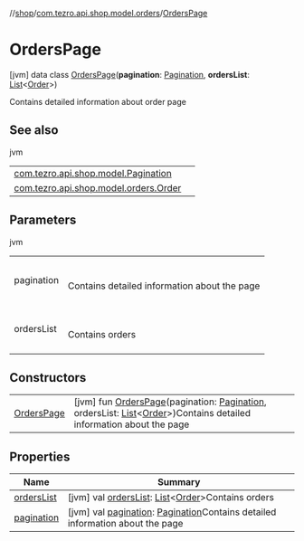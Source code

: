//[shop](../../../index.md)/[com.tezro.api.shop.model.orders](../index.md)/[OrdersPage](index.md)



# OrdersPage  
 [jvm] data class [OrdersPage](index.md)(**pagination**: [Pagination](../../com.tezro.api.shop.model/-pagination/index.md), **ordersList**: [List](https://kotlinlang.org/api/latest/jvm/stdlib/kotlin.collections/-list/index.html)<[Order](../-order/index.md)>)

Contains detailed information about order page

   


## See also  
  
jvm  
  
| | |
|---|---|
| <a name="com.tezro.api.shop.model.orders/OrdersPage///PointingToDeclaration/"></a>[com.tezro.api.shop.model.Pagination](../../com.tezro.api.shop.model/-pagination/index.md)| <a name="com.tezro.api.shop.model.orders/OrdersPage///PointingToDeclaration/"></a>|
| <a name="com.tezro.api.shop.model.orders/OrdersPage///PointingToDeclaration/"></a>[com.tezro.api.shop.model.orders.Order](../-order/index.md)| <a name="com.tezro.api.shop.model.orders/OrdersPage///PointingToDeclaration/"></a>|
  


## Parameters  
  
jvm  
  
| | |
|---|---|
| <a name="com.tezro.api.shop.model.orders/OrdersPage///PointingToDeclaration/"></a>pagination| <a name="com.tezro.api.shop.model.orders/OrdersPage///PointingToDeclaration/"></a><br><br>Contains detailed information about the page<br><br>|
| <a name="com.tezro.api.shop.model.orders/OrdersPage///PointingToDeclaration/"></a>ordersList| <a name="com.tezro.api.shop.model.orders/OrdersPage///PointingToDeclaration/"></a><br><br>Contains orders<br><br>|
  


## Constructors  
  
| | |
|---|---|
| <a name="com.tezro.api.shop.model.orders/OrdersPage/OrdersPage/#com.tezro.api.shop.model.Pagination#kotlin.collections.List[com.tezro.api.shop.model.orders.Order]/PointingToDeclaration/"></a>[OrdersPage](-orders-page.md)| <a name="com.tezro.api.shop.model.orders/OrdersPage/OrdersPage/#com.tezro.api.shop.model.Pagination#kotlin.collections.List[com.tezro.api.shop.model.orders.Order]/PointingToDeclaration/"></a> [jvm] fun [OrdersPage](-orders-page.md)(pagination: [Pagination](../../com.tezro.api.shop.model/-pagination/index.md), ordersList: [List](https://kotlinlang.org/api/latest/jvm/stdlib/kotlin.collections/-list/index.html)<[Order](../-order/index.md)>)Contains detailed information about the page   <br>|


## Properties  
  
|  Name |  Summary | 
|---|---|
| <a name="com.tezro.api.shop.model.orders/OrdersPage/ordersList/#/PointingToDeclaration/"></a>[ordersList](orders-list.md)| <a name="com.tezro.api.shop.model.orders/OrdersPage/ordersList/#/PointingToDeclaration/"></a> [jvm] val [ordersList](orders-list.md): [List](https://kotlinlang.org/api/latest/jvm/stdlib/kotlin.collections/-list/index.html)<[Order](../-order/index.md)>Contains orders   <br>|
| <a name="com.tezro.api.shop.model.orders/OrdersPage/pagination/#/PointingToDeclaration/"></a>[pagination](pagination.md)| <a name="com.tezro.api.shop.model.orders/OrdersPage/pagination/#/PointingToDeclaration/"></a> [jvm] val [pagination](pagination.md): [Pagination](../../com.tezro.api.shop.model/-pagination/index.md)Contains detailed information about the page   <br>|

